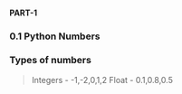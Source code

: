 #### PART-1
### 0.1 Python Numbers

### **Types of numbers**
> Integers - -1,-2,0,1,2
> Float    - 0.1,0.8,0.5




